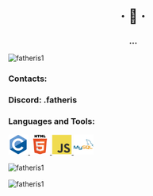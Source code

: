 <h1 align="center">· 👋 ·</h1>
<h3 align="center">...</h3>

<p align="left"> <img src="https://komarev.com/ghpvc/?username=fatheris1&label=Profile%20views&color=8099ff&style=flat" alt="fatheris1" /> </p>

<h3 align="left">Contacts:</h3>
<h3 align="left">Discord:   .fatheris</h3>
<p align="left">
</p>

<h3 align="left">Languages and Tools:</h3>
<p align="left"> <a href="https://www.cprogramming.com/" target="_blank" rel="noreferrer"> <img src="https://raw.githubusercontent.com/devicons/devicon/master/icons/c/c-original.svg" alt="c" width="40" height="40"/> </a> <a href="https://www.w3.org/html/" target="_blank" rel="noreferrer"> <img src="https://raw.githubusercontent.com/devicons/devicon/master/icons/html5/html5-original-wordmark.svg" alt="html5" width="40" height="40"/> </a> <a href="https://developer.mozilla.org/en-US/docs/Web/JavaScript" target="_blank" rel="noreferrer"> <img src="https://raw.githubusercontent.com/devicons/devicon/master/icons/javascript/javascript-original.svg" alt="javascript" width="40" height="40"/> </a> <a href="https://www.mysql.com/" target="_blank" rel="noreferrer"> <img src="https://raw.githubusercontent.com/devicons/devicon/master/icons/mysql/mysql-original-wordmark.svg" alt="mysql" width="40" height="40"/> </a> </p>

<p><img align="center" src="https://github-readme-stats.vercel.app/api/top-langs?username=fatheris1&show_icons=true&theme=dark&hide_border=true&locale=en&layout=compact" alt="fatheris1" /></p>

<p><img align="center" src="https://github-readme-streak-stats.herokuapp.com/?user=fatheris1&theme=dark" alt="fatheris1" /></p>
